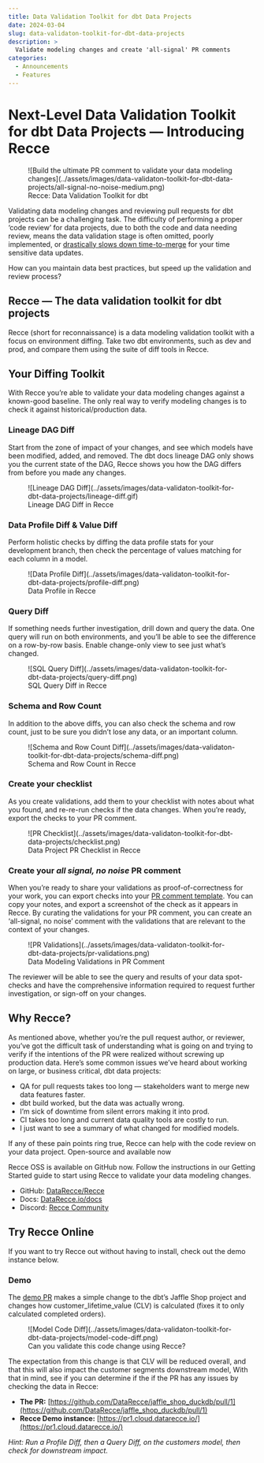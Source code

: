 ```yaml
---
title: Data Validation Toolkit for dbt Data Projects
date: 2024-03-04
slug: data-validaton-toolkit-for-dbt-data-projects
description: >
  Validate modeling changes and create 'all-signal' PR comments
categories:
  - Announcements
  - Features
---
```


# Next-Level Data Validation Toolkit for dbt Data Projects — Introducing Recce

<figure markdown="span">
  ![Build the ultimate PR comment to validate your data modeling changes](../assets/images/data-validaton-toolkit-for-dbt-data-projects/all-signal-no-noise-medium.png)
  <figcaption>Recce: Data Validation Toolkit for dbt</figcaption>
</figure>

Validating data modeling changes and reviewing pull requests for dbt projects can be a challenging task. The difficulty of performing a proper ‘code review’ for data projects, due to both the code and data needing review, means the data validation stage is often omitted, poorly implemented, or [drastically slows down time-to-merge](https://medium.com/inthepipeline/use-this-updated-pull-request-comment-template-for-your-dbt-data-projects-de06f12fc38d) for your time sensitive data updates.

How can you maintain data best practices, but speed up the validation and review process?

<!-- more -->

## Recce — The data validation toolkit for dbt projects

Recce (short for reconnaissance) is a data modeling validation toolkit with a focus on environment diffing. Take two dbt environments, such as dev and prod, and compare them using the suite of diff tools in Recce.

## Your Diffing Toolkit

With Recce you’re able to validate your data modeling changes against a known-good baseline. The only real way to verify modeling changes is to check it against historical/production data.

### Lineage DAG Diff

Start from the zone of impact of your changes, and see which models have been modified, added, and removed. The dbt docs lineage DAG only shows you the current state of the DAG, Recce shows you how the DAG differs from before you made any changes.

<figure markdown="span">
  ![Lineage DAG Diff](../assets/images/data-validaton-toolkit-for-dbt-data-projects/lineage-diff.gif)
  <figcaption>Lineage DAG Diff in Recce</figcaption>
</figure>

### Data Profile Diff & Value Diff

Perform holistic checks by diffing the data profile stats for your development branch, then check the percentage of values matching for each column in a model.

<figure markdown="span">
  ![Data Profile Diff](../assets/images/data-validaton-toolkit-for-dbt-data-projects/profile-diff.png)
  <figcaption>Data Profile in Recce</figcaption>
</figure>

### Query Diff

If something needs further investigation, drill down and query the data. One query will run on both environments, and you’ll be able to see the difference on a row-by-row basis. Enable change-only view to see just what’s changed.

<figure markdown="span">
  ![SQL Query Diff](../assets/images/data-validaton-toolkit-for-dbt-data-projects/query-diff.png)
  <figcaption>SQL Query Diff in Recce</figcaption>
</figure>

### Schema and Row Count

In addition to the above diffs, you can also check the schema and row count, just to be sure you didn’t lose any data, or an important column.

<figure markdown="span">
  ![Schema and Row Count Diff](../assets/images/data-validaton-toolkit-for-dbt-data-projects/schema-diff.png)
  <figcaption>Schema and Row Count in Recce</figcaption>
</figure>


### Create your checklist

As you create validations, add them to your checklist with notes about what you found, and re-re-run checks if the data changes. When you’re ready, export the checks to your PR comment.

<figure markdown="span">
  ![PR Checklist](../assets/images/data-validaton-toolkit-for-dbt-data-projects/checklist.png)
  <figcaption>Data Project PR Checklist in Recce</figcaption>
</figure>


### Create your <em>all signal, no noise</em> PR comment

When you’re ready to share your validations as proof-of-correctness for your work, you can export checks into your [PR comment template](https://medium.com/inthepipeline/use-this-updated-pull-request-comment-template-for-your-dbt-data-projects-de06f12fc38d). You can copy your notes, and export a screenshot of the check as it appears in Recce. By curating the validations for your PR comment, you can create an ‘all-signal, no noise’ comment with the validations that are relevant to the context of your changes.

<figure markdown="span">
  ![PR Validations](../assets/images/data-validaton-toolkit-for-dbt-data-projects/pr-validations.png)
  <figcaption>Data Modeling Validations in PR Comment</figcaption>
</figure>

The reviewer will be able to see the query and results of your data spot-checks and have the comprehensive information required to request further investigation, or sign-off on your changes.

## Why Recce?

As mentioned above, whether you’re the pull request author, or reviewer, you’ve got the difficult task of understanding what is going on and trying to verify if the intentions of the PR were realized without screwing up production data. Here’s some common issues we’ve heard about working on large, or business critical, dbt data projects:

- QA for pull requests takes too long — stakeholders want to merge new data features faster.
- dbt build worked, but the data was actually wrong.
- I’m sick of downtime from silent errors making it into prod.
- CI takes too long and current data quality tools are costly to run.
- I just want to see a summary of what changed for modified models.

If any of these pain points ring true, Recce can help with the code review on your data project.
Open-source and available now

Recce OSS is available on GitHub now. Follow the instructions in our Getting Started guide to start using Recce to validate your data modeling changes.

- GitHub: [DataRecce/Recce](https://github.com/datarecce/recce)
- Docs: [DataRecce.io/docs](https://datarecce.io/docs)
- Discord: [Recce Community](https://discord.gg/bP2Yfk9KEA)

## Try Recce Online

If you want to try Recce out without having to install, check out the demo instance below.

### Demo

The [demo PR](https://github.com/DataRecce/jaffle_shop_duckdb/pull/1) makes a simple change to the dbt’s Jaffle Shop project and changes how customer_lifetime_value (CLV) is calculated (fixes it to only calculated completed orders).

<figure markdown="span">
  ![Model Code Diff](../assets/images/data-validaton-toolkit-for-dbt-data-projects/model-code-diff.png)
  <figcaption>Can you validate this code change using Recce?</figcaption>
</figure>

The expectation from this change is that CLV will be reduced overall, and that this will also impact the customer segments downstream model, With that in mind, see if you can determine if the if the PR has any issues by checking the data in Recce:

- <strong>The PR:</strong> [https://github.com/DataRecce/jaffle_shop_duckdb/pull/1](https://github.com/DataRecce/jaffle_shop_duckdb/pull/1)
- <strong>Recce Demo instance:</strong> [https://pr1.cloud.datarecce.io/](https://pr1.cloud.datarecce.io/)

<em>Hint: Run a Profile Diff, then a Query Diff, on the customers model, then check for downstream impact.</em>


